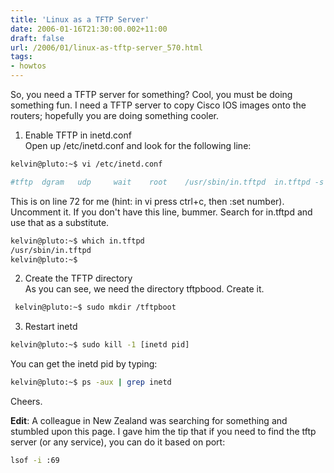 ```yaml
---
title: 'Linux as a TFTP Server'
date: 2006-01-16T21:30:00.002+11:00
draft: false
url: /2006/01/linux-as-tftp-server_570.html
tags: 
- howtos
---
```


So, you need a TFTP server for something? Cool, you must be doing something fun. I need a TFTP server to copy Cisco IOS images onto the routers; hopefully you are doing something cooler.  
1) Enable TFTP in inetd.conf  
Open up /etc/inetd.conf and look for the following line:  
```bash
kelvin@pluto:~$ vi /etc/inetd.conf

#tftp  dgram   udp     wait    root    /usr/sbin/in.tftpd  in.tftpd -s /tftpboot -r blksize
```
This is on line 72 for me (hint: in vi press ctrl+c, then :set number). Uncomment it. If you don't have this line, bummer. Search for in.tftpd and use that as a substitute.  
  
```bash
kelvin@pluto:~$ which in.tftpd
/usr/sbin/in.tftpd
kelvin@pluto:~$
```  
2) Create the TFTP directory  
As you can see, we need the directory tftpbood. Create it.  
  
```bash
 kelvin@pluto:~$ sudo mkdir /tftpboot 
```  
3) Restart inetd  
  
```bash
kelvin@pluto:~$ sudo kill -1 [inetd pid]
```  
You can get the inetd pid by typing:  
```bash
kelvin@pluto:~$ ps -aux | grep inetd 
```
Cheers.  
  
**Edit**: A colleague in New Zealand was searching for something and stumbled upon this page. I gave him the tip that if you need to find the tftp server (or any service), you can do it based on port:  
```bash
lsof -i :69
```